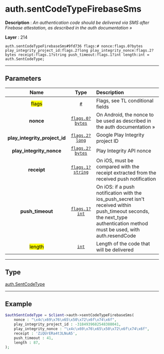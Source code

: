 # auth.sentCodeTypeFirebaseSms

**Description** : *An authentication code should be delivered via SMS after Firebase attestation, as described in the auth documentation &raquo;*

**Layer** : 214

```tl
auth.sentCodeTypeFirebaseSms#9fd736 flags:# nonce:flags.0?bytes play_integrity_project_id:flags.2?long play_integrity_nonce:flags.2?bytes receipt:flags.1?string push_timeout:flags.1?int length:int = auth.SentCodeType;
```

---

## Parameters

| Name | Type | Description |
| :---: | :---: | :--- |
| <mark>flags</mark> | [`#`](type/#) | Flags, see TL conditional fields |
| **nonce** | [`flags.0?bytes`](type/bytes) | On Android, the nonce to be used as described in the auth documentation » |
| **play_integrity_project_id** | [`flags.2?long`](type/long) | Google Play Integrity project ID |
| **play_integrity_nonce** | [`flags.2?bytes`](type/bytes) | Play Integrity API nonce |
| **receipt** | [`flags.1?string`](type/string) | On iOS, must be compared with the receipt extracted from the received push notification |
| **push_timeout** | [`flags.1?int`](type/int) | On iOS: if a push notification with the ios_push_secret isn't received within push_timeout seconds, the next_type authentication method must be used, with auth.resendCode |
| <mark>length</mark> | [`int`](type/int) | Length of the code that will be delivered |

---

## Type

[auth.SentCodeType](type/auth.SentCodeType)

---

## Example

```php
$authSentCodeType = $client->auth->sentCodeTypeFirebaseSms(
	nonce : "\x4c\x69\x76\x65\x50\x72\x6f\x74\x6f",
	play_integrity_project_id : -3184939682548388041,
	play_integrity_nonce : "\x4c\x69\x76\x65\x50\x72\x6f\x74\x6f",
	receipt : 'ZiQUrERa4t3LNuA5',
	push_timeout : 41,
	length : 87,
);
```
